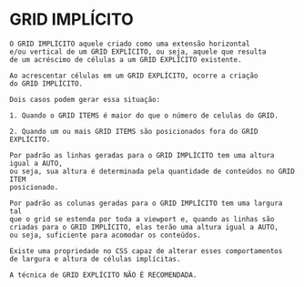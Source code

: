 # GRID IMPLÍCITO

    O GRID IMPLÍCITO aquele criado como uma extensão horizontal
    e/ou vertical de um GRID EXPLÍCITO, ou seja, aquele que resulta
    de um acréscimo de células a um GRID EXPLÍCITO existente.

    Ao acrescentar células em um GRID EXPLÍCITO, ocorre a criação
    do GRID IMPLÍCITO.

    Dois casos podem gerar essa situação:

    1. Quando o GRID ITEMS é maior do que o número de celulas do GRID.

    2. Quando um ou mais GRID ITEMS são posicionados fora do GRID EXPLÍCITO.

    Por padrão as linhas geradas para o GRID IMPLÍCITO tem uma altura igual a AUTO,
    ou seja, sua altura é determinada pela quantidade de conteúdos no GRID ITEM
    posicionado.

    Por padrão as colunas geradas para o GRID IMPLÍCITO tem uma largura tal
    que o grid se estenda por toda a viewport e, quando as linhas são
    criadas para o GRID IMPLÍCITO, elas terão uma altura igual a AUTO,
    ou seja, suficiente para acomodar os conteúdos.

    Existe uma propriedade no CSS capaz de alterar esses comportamentos
    de largura e altura de células implícitas.

    A técnica de GRID EXPLÍCITO NÃO É RECOMENDADA.